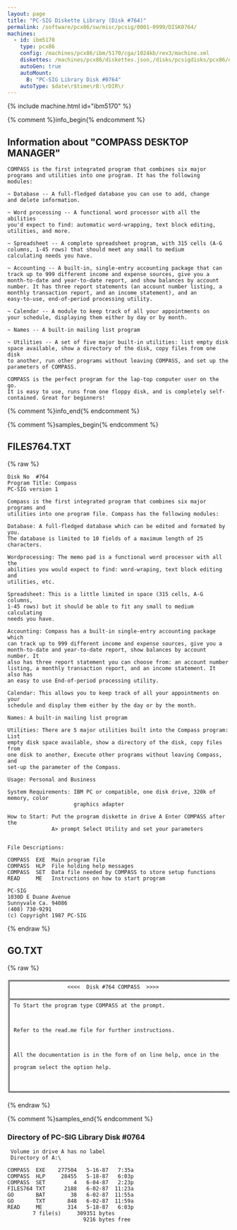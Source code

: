 ```yaml
---
layout: page
title: "PC-SIG Diskette Library (Disk #764)"
permalink: /software/pcx86/sw/misc/pcsig/0001-0999/DISK0764/
machines:
  - id: ibm5170
    type: pcx86
    config: /machines/pcx86/ibm/5170/cga/1024kb/rev3/machine.xml
    diskettes: /machines/pcx86/diskettes.json,/disks/pcsigdisks/pcx86/diskettes.json
    autoGen: true
    autoMount:
      B: "PC-SIG Library Disk #0764"
    autoType: $date\r$time\rB:\rDIR\r
---
```


{% include machine.html id="ibm5170" %}

{% comment %}info_begin{% endcomment %}

## Information about "COMPASS DESKTOP MANAGER"

    COMPASS is the first integrated program that combines six major
    programs and utilities into one program. It has the following
    modules:
    
    ~ Database -- A full-fledged database you can use to add, change
    and delete information.
    
    ~ Word processing -- A functional word processor with all the abilities
    you'd expect to find: automatic word-wrapping, text block editing,
    utilities, and more.
    
    ~ Spreadsheet -- A complete spreadsheet program, with 315 cells (A-G
    columns, 1-45 rows) that should meet any small to medium
    calculating needs you have.
    
    ~ Accounting -- A built-in, single-entry accounting package that can
    track up to 999 different income and expense sources, give you a
    month-to-date and year-to-date report, and show balances by account
    number. It has three report statements (an account number listing, a
    monthly transaction report, and an income statement), and an
    easy-to-use, end-of-period processing utility.
    
    ~ Calendar -- A module to keep track of all your appointments on
    your schedule, displaying them either by day or by month.
    
    ~ Names -- A built-in mailing list program
    
    ~ Utilities -- A set of five major built-in utilities: list empty disk
    space available, show a directory of the disk, copy files from one disk
    to another, run other programs without leaving COMPASS, and set up the
    parameters of COMPASS.
    
    COMPASS is the perfect program for the lap-top computer user on the go.
    It is easy to use, runs from one floppy disk, and is completely self-
    contained. Great for beginners!
{% comment %}info_end{% endcomment %}

{% comment %}samples_begin{% endcomment %}

## FILES764.TXT

{% raw %}
```
Disk No  #764
Program Title: Compass
PC-SIG version 1
 
Compass is the first integrated program that combines six major programs and
utilities into one program file. Compass has the following modules:
 
Database: A full-fledged database which can be edited and formated by you.
The database is limited to 10 fields of a maximum length of 25 characters.
 
Wordprocessing: The memo pad is a functional word processor with all the
abilities you would expect to find: word-wraping, text block editing and
utilities, etc.
 
Spreadsheet: This is a little limited in space (315 cells, A-G columns,
1-45 rows) but it should be able to fit any small to medium calculating
needs you have.
 
Accounting: Compass has a built-in single-entry accounting package which
can track up to 999 different income and expense sources, give you a
month-to-date and year-to-date report, show balances by account number. It
also has three report statement you can choose from: an account number
listing, a monthly transaction report, and an income statement. It also has
an easy to use End-of-period processing utility.
 
Calendar: This allows you to keep track of all your appointments on your
schedule and display them either by the day or by the month.
 
Names: A built-in mailing list program
 
Utilities: There are 5 major utilities built into the Compass program: List
empty disk space available, show a directory of the disk, copy files from
one disk to another, Execute other programs without leaving Compass, and
set-up the parameter of the Compass.
 
Usage: Personal and Business
 
System Requirements: IBM PC or compatible, one disk drive, 320k of memory, color
                     graphics adapter
 
How to Start: Put the program diskette in drive A Enter COMPASS after the
              A> prompt Select Utility and set your parameters
 
 
File Descriptions:
 
COMPASS  EXE  Main program file
COMPASS  HLP  File holding help messages
COMPASS  SET  Data file needed by COMPASS to store setup functions
READ     ME   Instructions on how to start program
 
PC-SIG
1030D E Duane Avenue
Sunnyvale Ca. 94086
(408) 730-9291
(c) Copyright 1987 PC-SIG
```
{% endraw %}

## GO.TXT

{% raw %}
```
╔═════════════════════════════════════════════════════════════════════════╗
║                  <<<<  Disk #764 COMPASS  >>>>                          ║
╠═════════════════════════════════════════════════════════════════════════╣
║ To Start the program type COMPASS at the prompt.                        ║
║                                                                         ║
║ Refer to the read.me file for further instructions.                     ║
║                                                                         ║
║ All the documentation is in the form of on line help, once in the       ║
║ program select the option help.                                         ║
║                                                                         ║
╚═════════════════════════════════════════════════════════════════════════╝
```
{% endraw %}

{% comment %}samples_end{% endcomment %}

### Directory of PC-SIG Library Disk #0764

     Volume in drive A has no label
     Directory of A:\

    COMPASS  EXE    277504   5-16-87   7:35a
    COMPASS  HLP     28455   5-18-87   6:03p
    COMPASS  SET         4   6-04-87   2:23p
    FILES764 TXT      2188   6-02-87  11:23a
    GO       BAT        38   6-02-87  11:55a
    GO       TXT       848   6-02-87  11:59a
    READ     ME        314   5-18-87   6:03p
            7 file(s)     309351 bytes
                            9216 bytes free

